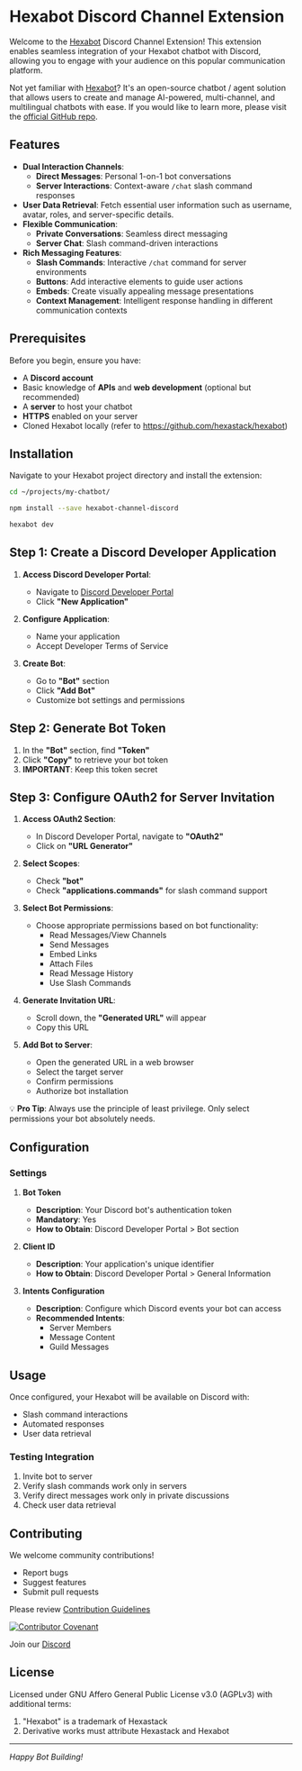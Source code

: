 # Hexabot Discord Channel Extension

Welcome to the [Hexabot](https://hexabot.ai/) Discord Channel Extension! This extension enables seamless integration of your Hexabot chatbot with Discord, allowing you to engage with your audience on this popular communication platform.

Not yet familiar with [Hexabot](https://hexabot.ai/)? It's an open-source chatbot / agent solution that allows users to create and manage AI-powered, multi-channel, and multilingual chatbots with ease. If you would like to learn more, please visit the [official GitHub repo](https://github.com/Hexastack/Hexabot/).

## Features

- **Dual Interaction Channels**:
  - **Direct Messages**: Personal 1-on-1 bot conversations
  - **Server Interactions**: Context-aware `/chat` slash command responses
- **User Data Retrieval**: Fetch essential user information such as username, avatar, roles, and server-specific details.
- **Flexible Communication**:
  - **Private Conversations**: Seamless direct messaging
  - **Server Chat**: Slash command-driven interactions
- **Rich Messaging Features**:
  - **Slash Commands**: Interactive `/chat` command for server environments
  - **Buttons**: Add interactive elements to guide user actions
  - **Embeds**: Create visually appealing message presentations
  - **Context Management**: Intelligent response handling in different communication contexts

## Prerequisites

Before you begin, ensure you have:

- A **Discord account**
- Basic knowledge of **APIs** and **web development** (optional but recommended)
- A **server** to host your chatbot
- **HTTPS** enabled on your server
- Cloned Hexabot locally (refer to https://github.com/hexastack/hexabot)

## Installation

Navigate to your Hexabot project directory and install the extension:

```sh
cd ~/projects/my-chatbot/

npm install --save hexabot-channel-discord

hexabot dev
```

## Step 1: Create a Discord Developer Application

1. **Access Discord Developer Portal**:

   - Navigate to [Discord Developer Portal](https://discord.com/developers/applications)
   - Click **"New Application"**

2. **Configure Application**:

   - Name your application
   - Accept Developer Terms of Service

3. **Create Bot**:
   - Go to **"Bot"** section
   - Click **"Add Bot"**
   - Customize bot settings and permissions

## Step 2: Generate Bot Token

1. In the **"Bot"** section, find **"Token"**
2. Click **"Copy"** to retrieve your bot token
3. **IMPORTANT**: Keep this token secret

## Step 3: Configure OAuth2 for Server Invitation

1. **Access OAuth2 Section**:

   - In Discord Developer Portal, navigate to **"OAuth2"**
   - Click on **"URL Generator"**

2. **Select Scopes**:

   - Check **"bot"**
   - Check **"applications.commands"** for slash command support

3. **Select Bot Permissions**:

   - Choose appropriate permissions based on bot functionality:
     - Read Messages/View Channels
     - Send Messages
     - Embed Links
     - Attach Files
     - Read Message History
     - Use Slash Commands

4. **Generate Invitation URL**:

   - Scroll down, the **"Generated URL"** will appear
   - Copy this URL

5. **Add Bot to Server**:
   - Open the generated URL in a web browser
   - Select the target server
   - Confirm permissions
   - Authorize bot installation

💡 **Pro Tip**: Always use the principle of least privilege. Only select permissions your bot absolutely needs.

## Configuration

### Settings

1. **Bot Token**

   - **Description**: Your Discord bot's authentication token
   - **Mandatory**: Yes
   - **How to Obtain**: Discord Developer Portal > Bot section

2. **Client ID**

   - **Description**: Your application's unique identifier
   - **How to Obtain**: Discord Developer Portal > General Information

3. **Intents Configuration**
   - **Description**: Configure which Discord events your bot can access
   - **Recommended Intents**:
     - Server Members
     - Message Content
     - Guild Messages

## Usage

Once configured, your Hexabot will be available on Discord with:

- Slash command interactions
- Automated responses
- User data retrieval

### Testing Integration

1. Invite bot to server
2. Verify slash commands work only in servers
3. Verify direct messages work only in private discussions
4. Check user data retrieval

## Contributing

We welcome community contributions!

- Report bugs
- Suggest features
- Submit pull requests

Please review [Contribution Guidelines](./CONTRIBUTING.md)

[![Contributor Covenant](https://img.shields.io/badge/Contributor%20Covenant-2.1-4baaaa.svg)](./CODE_OF_CONDUCT.md)

Join our [Discord](https://discord.gg/rNb9t2MFkG)

## License

Licensed under GNU Affero General Public License v3.0 (AGPLv3) with additional terms:

1. "Hexabot" is a trademark of Hexastack
2. Derivative works must attribute Hexastack and Hexabot

---

_Happy Bot Building!_
